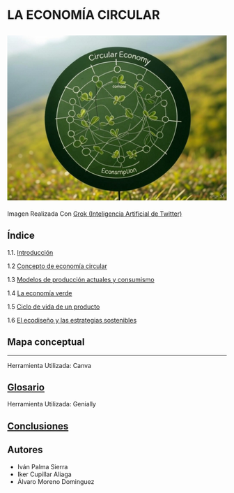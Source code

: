 # LA ECONOMÍA CIRCULAR
![economia_circular](img/economia_circular.jpg)
---
Imagen Realizada Con [Grok (Inteligencia Artificial de Twitter)](https://x.ai/)
## Índice
1.1. [Introducción](.md)

1.2 [Concepto de economía circular](.md)

1.3 [Modelos de producción actuales y consumismo](.md)

1.4 [La economía verde](.md)

1.5 [Ciclo de vida de un producto](.md)

1.6 [El ecodiseño y las estrategias sostenibles](.md)

## Mapa conceptual

---
Herramienta Utilizada: Canva
## [Glosario]()
Herramienta Utilizada: Genially
## [Conclusiones](conclusion.md)
## Autores
- Iván Palma Sierra
- Iker Cupillar Aliaga
- Álvaro Moreno Dominguez
